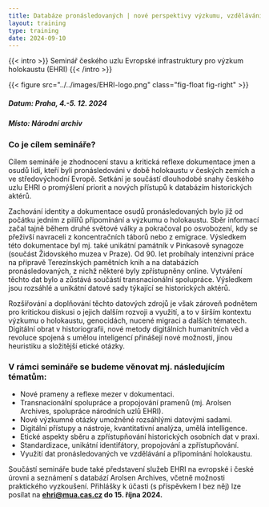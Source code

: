 ```yaml
---
title: Databáze pronásledovaných | nové perspektivy výzkumu, vzdělávání a připomínky holokaustu
layout: training
type: training
date: 2024-09-10
---
```


{{< intro >}}
Seminář českého uzlu Evropské infrastruktury pro výzkum holokaustu (EHRI)
{{< /intro >}}

{{< figure src="../../images/EHRI-logo.png" class="fig-float fig-right" >}}

##### Datum: Praha, 4.-5. 12. 2024
##### Místo: Národní archiv

### Co je cílem semináře?
Cílem semináře je zhodnocení stavu a kritická reflexe dokumentace jmen a osudů lidí, kteří byli pronásledováni v době holokaustu v českých zemích a ve středovýchodní Evropě. Setkání je součástí dlouhodobé snahy českého uzlu EHRI o promýšlení priorit a nových přístupů k databázím historických aktérů.

Zachování identity a dokumentace osudů pronásledovaných bylo již od počátku jedním z pilířů připomínání a výzkumu o holokaustu. Sběr informací začal tajně během druhé světové války a pokračoval po osvobození, kdy se přeživší navraceli z koncentračních táborů nebo z emigrace. Výsledkem této dokumentace byl mj. také unikátní památník v Pinkasově synagoze (součást Židovského muzea v Praze). Od 90. let probíhaly intenzivní práce na přípravě Terezínských pamětních knih a na databázích pronásledovaných, z nichž některé byly zpřístupněny online. Vytváření těchto dat bylo a zůstává součástí transnacionální spolupráce. Výsledkem jsou rozsáhlé a unikátní datové sady týkající se historických aktérů.

Rozšiřování a doplňování těchto datových zdrojů je však zároveň podnětem pro kritickou diskusi o jejich dalším rozvoji a využití, a to v širším kontextu výzkumu o holokaustu, genocidách, nucené migraci a dalších tématech. Digitální obrat v historiografii, nové metody digitálních humanitních věd a revoluce spojená s umělou inteligencí přinášejí nové možnosti, jinou heuristiku a složitější etické otázky.

### V rámci semináře se budeme věnovat mj. následujícím tématům:
- Nové prameny a reflexe mezer v dokumentaci.
- Transnacionální spolupráce a propojování pramenů (mj. Arolsen Archives, spolupráce národních uzlů EHRI).
- Nové výzkumné otázky umožněné rozsáhlými datovými sadami.
- Digitální přístupy a nástroje, kvantitativní analýza, umělá intelligence.
- Etické aspekty sběru a zpřístupňování historických osobních dat v praxi.
- Standardizace, unikátní identifátory, propojování a zpřístupňování.
- Využití dat pronásledovaných ve vzdělávání a připomínání holokaustu.

Součástí semináře bude také představení služeb EHRI na evropské i české úrovni a seznámení s databází Arolsen Archives, včetně možnosti praktického vyzkoušení. Přihlášky k účasti (s příspěvkem I bez něj) lze posílat na **ehri@mua.cas.cz do 15. října 2024.**
